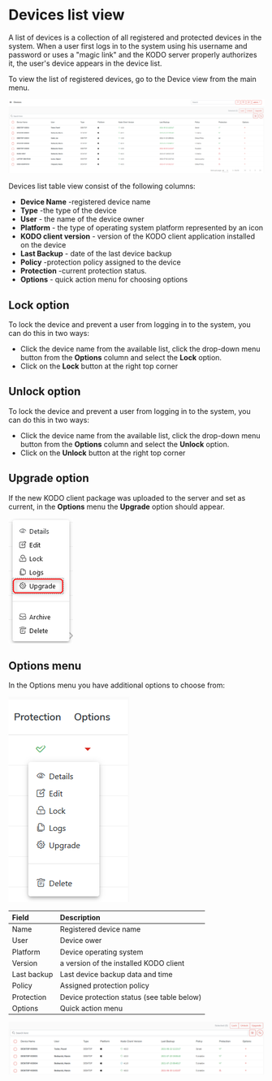 # Devices list view

A list of devices is a collection of all registered and protected devices in the system. When a user first logs in to the system using his username and password or uses a "magic link" and the KODO server properly authorizes it, the user's device appears in the device list.

To view the list of registered devices, go to the Device view from the main menu.

![](../../../.gitbook/assets/image%20%2847%29.png)

Devices list table view consist of the following columns:

* **Device Name** -registered device name
* **Type** -the type of the device
* **User** - the name of the device owner
* **Platform** - the type of operating system platform represented by an icon
* **KODO client version** - version of the KODO client application installed on the device
* **Last Backup** - date of the last device backup
* **Policy**  -protection policy assigned to the device
* **Protection** -current protection status.
* **Options** - quick action menu for choosing options 

## Lock option

To lock the device and prevent a user from logging in to the system,  you can do this in two ways:

* Click the device name from the available list, click the drop-down menu button from the **Options** column and select the **Lock** option.
* Click on the **Lock** button at the right top corner

## Unlock option

To lock the device and prevent a user from logging in to the system,  you can do this in two ways:

* Click the device name from the available list, click the drop-down menu button from the **Options** column and select the **Unlock** option.
* Click on the **Unlock**  button at the right top corner

## Upgrade option

If the new KODO client package was uploaded to the server and set as current, in the **Options** menu the **Upgrade** option should appear. 

![](../../../.gitbook/assets/image%20%28133%29.png)

## Options menu

In the Options menu you have additional options to choose from:



![](../../../.gitbook/assets/deviceoptions%20%282%29.png)

| **Field** | **Description** |
| :--- | :--- |
| Name | Registered device name |
| User | Device ower |
| Platform | Device operating system |
| Version | a version of the installed KODO client |
| Last backup | Last device backup data and time |
| Policy | Assigned protection policy |
| Protection | Device protection status \(see table below\) |
| Options | Quick action menu |

![](../../../.gitbook/assets/image%20%2860%29.png)

##  <a id="device-statuses"></a>

